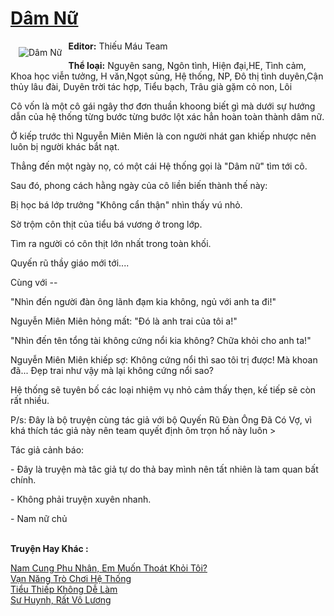 <a href="https://utruyen.com/truyen/dam-nu/18549/" title="Dâm Nữ"><h1>Dâm Nữ</h1></a><div style="display:table"><img align="right" style="float: left; padding: 10px;" src="https://utruyen.com/images/story/200x260/dam-nu.jpg" alt="Dâm Nữ"><b>Editor:</b> Thiếu Máu Team<p></p><b>Thể loại:</b> Nguyên sang, Ngôn tình, Hiện đại,HE, Tình cảm, Khoa học viễn tưởng, H văn,Ngọt sủng, Hệ thống, NP, Đô thị tình duyên,Cận thủy lâu đài, Duyên trời tác hợp, Tiểu bạch, Trâu già gặm cỏ non, Lôi<p></p>Cô vốn là một cô gái ngây thơ đơn thuần khoong biết gì mà dưới sự hướng dẫn của hệ thống từng bước từng bước lột xác hẳn hoàn toàn thành dâm nữ.<p></p>Ở kiếp trước thì Nguyễn Miên Miên là con người nhát gan khiếp nhược nên luôn bị người khác bắt nạt.<p></p>Thẳng đến một ngày nọ, có một cái Hệ thống gọi là "Dâm nữ" tìm tới cô.<p></p>Sau đó, phong cách hằng ngày của cô liền biến thành thế này:<p></p>Bị học bá lớp trưởng "Không cẩn thận" nhìn thấy vú nhỏ.<p></p>Sờ trộm côn thịt của tiểu bá vương ở trong lớp.<p></p>Tìm ra người có côn thịt lớn nhất trong toàn khối.<p></p>Quyến rũ thầy giáo mới tới....<p></p>Cùng với --<p></p>"Nhìn đến người đàn ông lãnh đạm kia không, ngủ với anh ta đi!"<p></p>Nguyễn Miên Miên hỏng mất: "Đó là anh trai của tôi a!"<p></p>"Nhìn đến tên tổng tài không cứng nổi kia không? Chữa khỏi cho anh ta!"<p></p>Nguyễn Miên Miên khiếp sợ: Không cứng nổi thì sao tôi trị được! Mà khoan đã... Đẹp trai như vậy mà lại không cứng nổi sao?<p></p>Hệ thống sẽ tuyên bố các loại nhiệm vụ nhỏ cảm thấy thẹn, kế tiếp sẽ còn rất nhiều.<p></p>P/s: Đây là bộ truyện cùng tác giả với bộ Quyến Rũ Đàn Ông Đã Có Vợ, vì khá thích tác giả này nên team quyết định ôm trọn hố này luôn ><p></p>Tác giả cảnh báo:<p></p>- Đây là truyện mà tâc giả tự do thả bay mình nên tất nhiên là tam quan bất chính.<p></p>- Không phải truyện xuyên nhanh.<p></p>- Nam nữ chủ</div><p><br><b>Truyện Hay Khác :</b></p><a href="https://utruyen.com/truyen/nam-cung-phu-nhan-em-muon-thoat-khoi-toi/17262/" alt="Nam Cung Phu Nhân, Em Muốn Thoát Khỏi Tôi?">Nam Cung Phu Nhân, Em Muốn Thoát Khỏi Tôi?</a><br/><a href="https://truyenngontinhay.wordpress.com/2019/10/03/van-nang-tro-choi-he-thong/" alt="Vạn Năng Trò Chơi Hệ Thống">Vạn Năng Trò Chơi Hệ Thống</a><br/><a href="https://truyenngontinhay.wordpress.com/2019/10/03/tieu-thiep-khong-de-lam/" alt="Tiểu Thiếp Không Dễ Làm">Tiểu Thiếp Không Dễ Làm</a><br/><a href="https://github.com/quanluxury/ngontinhhot/tree/master/truyenhay/16983/" alt="Sư Huynh, Rất Vô Lương">Sư Huynh, Rất Vô Lương</a><br/>